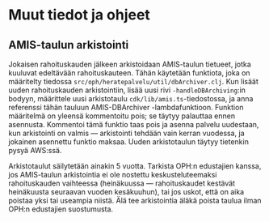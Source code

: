 # Muut tiedot ja ohjeet

## AMIS-taulun arkistointi

Jokaisen rahoituskauden jälkeen arkistoidaan AMIS-taulun tietueet, jotka
kuuluvat edeltävään rahoituskauteen. Tähän käytetään funktiota, joka on
määritelty tiedossa `src/oph/heratepalvelu/util/dbArchiver.clj`. Kun lisäät
uuden rahoituskauden arkistointiin, lisää uusi rivi `-handleDBArchiving`:in
bodyyn, määrittele uusi arkistotaulu `cdk/lib/amis.ts`-tiedostossa, ja anna
referenssi tähän tauluun AMIS-DBArchiver -lambdafunktioon. Funktion määritelmä
on yleensä kommentoitu pois; se täytyy palauttaa ennen asennusta. Kommentoi tämä
funktio taas pois ja asenna palvelu uudestaan, kun arkistointi on valmis —
arkistointi tehdään vain kerran vuodessa, ja jokainen asennettu funktio maksaa.
Uuden arkistotaulun täytyy tietenkin pysyä AWS:ssä.

Arkistotaulut säilytetään ainakin 5 vuotta. Tarkista OPH:n edustajien kanssa,
jos AMIS-taulun arkistointia ei ole nostettu keskusteluteemaksi rahoituskauden
vaihteessa (heinäkuussa — rahoituskaudet kestävät heinäkuusta seuraavan vuoden
kesäkuuhun), tai jos uskot, että on aika poistaa yksi tai useampia niistä. Älä
tee arkistointia äläkä poista taulua ilman OPH:n edustajien suostumusta.

